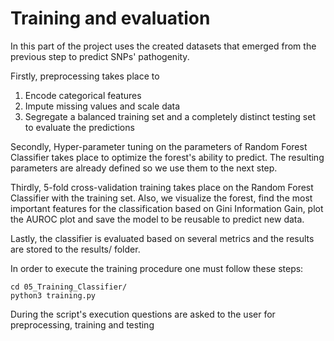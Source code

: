 # Training and evaluation

In this part of the project uses the created datasets that emerged from the previous step to predict SNPs' pathogenity. <br>

Firstly, preprocessing takes place to
1. Encode categorical features
2. Impute missing values and scale data
3. Segregate a balanced training set and a completely distinct testing set to evaluate the predictions


Secondly, Hyper-parameter tuning on the parameters of Random Forest Classifier takes place to optimize the forest's ability to predict.
The resulting parameters are already defined so we use them to the next step.


Thirdly, 5-fold cross-validation training takes place on the Random Forest Classifier with the training set.
Also, we visualize the forest, find the most important features for the classification based on Gini Information Gain, plot the AUROC plot and save the model to be reusable to predict new data. 

Lastly, the classifier is evaluated based on several metrics and the results are stored to the results/ folder.

In order to execute the training procedure one must follow these steps:

```
cd 05_Training_Classifier/
python3 training.py
```

During the script's execution questions are asked to the user for preprocessing, training and testing
